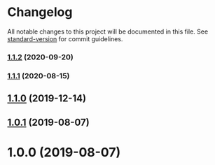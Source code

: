 # Changelog

All notable changes to this project will be documented in this file. See [standard-version](https://github.com/conventional-changelog/standard-version) for commit guidelines.

### [1.1.2](https://github.com/mkolodiy/expandable-node/compare/v1.1.1...v1.1.2) (2020-09-20)

### [1.1.1](https://github.com/mkolodiy/expandable-node/compare/v1.1.0...v1.1.1) (2020-08-15)

## [1.1.0](https://github.com/mkolodiy/expandable-node/compare/v1.0.1...v1.1.0) (2019-12-14)

<a name="1.0.1"></a>
## [1.0.1](https://github.com/mkolodiy/expandable-node/compare/v1.0.0...v1.0.1) (2019-08-07)



<a name="1.0.0"></a>
# 1.0.0 (2019-08-07)
